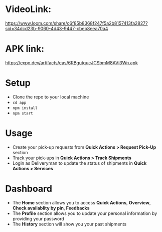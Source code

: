 # VideoLink:
https://www.loom.com/share/c6f85b8368f247f5a2b8157413fa2827?sid=34dcd23b-9060-4d43-9447-cbeb8eea70a4


# APK link: 
https://expo.dev/artifacts/eas/6RBgutqucJCSbmM8AVi3Wn.apk

# Setup

- Clone the repo to your local machine
- `cd app`
- `npm install`
- `npm start`

# Usage

- Create your pick-up requests from **Quick Actions > Request Pick-Up** section
- Track your pick-ups in **Quick Actions > Track Shipments**
- Login as Deliveryman to update the status of shipments in **Quick Actions > Services**

# Dashboard

- The **Home** section allows you to access **Quick Actions**, **Overview**, **Check availablity by pin**, **Feedbacks**
- The **Profile** section allows you to update your personal information by providing your password
- The **History** section will show you your past shipments

